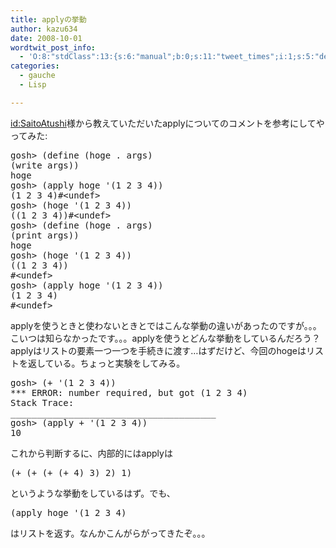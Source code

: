 ```yaml
---
title: applyの挙動
author: kazu634
date: 2008-10-01
wordtwit_post_info:
  - 'O:8:"stdClass":13:{s:6:"manual";b:0;s:11:"tweet_times";i:1;s:5:"delay";i:0;s:7:"enabled";i:1;s:10:"separation";s:2:"60";s:7:"version";s:3:"3.7";s:14:"tweet_template";b:0;s:6:"status";i:2;s:6:"result";a:0:{}s:13:"tweet_counter";i:2;s:13:"tweet_log_ids";a:1:{i:0;i:4317;}s:9:"hash_tags";a:0:{}s:8:"accounts";a:1:{i:0;s:7:"kazu634";}}'
categories:
  - gauche
  - Lisp

---
```

<div class="section">
<p>
<a href="http://d.hatena.ne.jp/SaitoAtushi/" onclick="__gaTracker('send', 'event', 'outbound-article', 'http://d.hatena.ne.jp/SaitoAtushi/', 'id:SaitoAtushi');">id:SaitoAtushi</a>様から教えていただいたapplyについてのコメントを参考にしてやってみた:
</p>
  
<pre class="syntax-highlight">
gosh&#62; <span class="synSpecial">(</span>define <span class="synSpecial">(</span>hoge<span class="synStatement"> . </span>args<span class="synSpecial">)</span>
<span class="synSpecial">(</span><span class="synStatement">write</span> args<span class="synSpecial">))</span>
hoge
gosh&#62; <span class="synSpecial">(</span><span class="synStatement">apply</span> hoge <span class="synSpecial">'(</span>1 2 3 4<span class="synSpecial">))</span>
<span class="synSpecial">(</span><span class="synConstant">1</span> <span class="synConstant">2</span> <span class="synConstant">3</span> <span class="synConstant">4</span><span class="synSpecial">)</span>#&#60;undef&#62;
gosh&#62; <span class="synSpecial">(</span>hoge <span class="synSpecial">'(</span>1 2 3 4<span class="synSpecial">))</span>
<span class="synSpecial">((</span><span class="synConstant">1</span> <span class="synConstant">2</span> <span class="synConstant">3</span> <span class="synConstant">4</span><span class="synSpecial">))</span>#&#60;undef&#62;
gosh&#62; <span class="synSpecial">(</span>define <span class="synSpecial">(</span>hoge<span class="synStatement"> . </span>args<span class="synSpecial">)</span>
<span class="synSpecial">(</span><span class="synStatement">print</span> args<span class="synSpecial">))</span>
hoge
gosh&#62; <span class="synSpecial">(</span>hoge <span class="synSpecial">'(</span>1 2 3 4<span class="synSpecial">))</span>
<span class="synSpecial">((</span><span class="synConstant">1</span> <span class="synConstant">2</span> <span class="synConstant">3</span> <span class="synConstant">4</span><span class="synSpecial">))</span>
#&#60;undef&#62;
gosh&#62; <span class="synSpecial">(</span><span class="synStatement">apply</span> hoge <span class="synSpecial">'(</span>1 2 3 4<span class="synSpecial">))</span>
<span class="synSpecial">(</span><span class="synConstant">1</span> <span class="synConstant">2</span> <span class="synConstant">3</span> <span class="synConstant">4</span><span class="synSpecial">)</span>
#&#60;undef&#62;
</pre>
  
<p>
    applyを使うときと使わないときとではこんな挙動の違いがあったのですが。。。こいつは知らなかったです。。。applyを使うとどんな挙動をしているんだろう？applyはリストの要素一つ一つを手続きに渡す…はずだけど、今回のhogeはリストを返している。ちょっと実験をしてみる。
</p>
  
<pre class="syntax-highlight">
gosh&#62; <span class="synSpecial">(</span><span class="synStatement">+</span> <span class="synSpecial">'(</span>1 2 3 4<span class="synSpecial">))</span>
<span class="synStatement">***</span> ERROR: <span class="synStatement">number</span> required, but got <span class="synSpecial">(</span><span class="synConstant">1</span> <span class="synConstant">2</span> <span class="synConstant">3</span> <span class="synConstant">4</span><span class="synSpecial">)</span>
Stack Trace:
_______________________________________
gosh&#62; <span class="synSpecial">(</span><span class="synStatement">apply</span> <span class="synStatement">+</span> <span class="synSpecial">'(</span>1 2 3 4<span class="synSpecial">))</span>
<span class="synConstant">10</span>
</pre>
  
<p>
    これから判断するに、内部的にはapplyは
</p>
  
<pre class="syntax-highlight">
<span class="synSpecial">(</span><span class="synStatement">+</span> <span class="synSpecial">(</span><span class="synStatement">+</span> <span class="synSpecial">(</span><span class="synStatement">+</span> <span class="synSpecial">(</span><span class="synStatement">+</span> <span class="synConstant">4</span><span class="synSpecial">)</span> <span class="synConstant">3</span><span class="synSpecial">)</span> <span class="synConstant">2</span><span class="synSpecial">)</span> <span class="synConstant">1</span><span class="synSpecial">)</span>
</pre>
  
<p>
    というような挙動をしているはず。でも、
</p>
  
<pre class="syntax-highlight">
<span class="synSpecial">(</span><span class="synStatement">apply</span> hoge <span class="synSpecial">'(</span>1 2 3 4<span class="synSpecial">)</span>
</pre>
  
<p>
    はリストを返す。なんかこんがらがってきたぞ。。。
</p>
</div>
